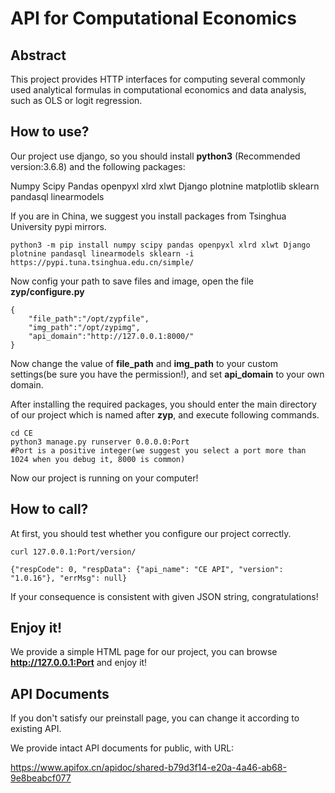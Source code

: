 # API for Computational Economics

## Abstract

This project provides HTTP interfaces for computing several commonly used analytical formulas in computational economics and data analysis, such as OLS or logit regression.

## How to use?
Our project use django, so you should install **python3** (Recommended version:3.6.8) and the following packages:

Numpy Scipy Pandas openpyxl xlrd xlwt Django plotnine matplotlib sklearn pandasql linearmodels

If you are in China, we suggest you install packages from Tsinghua University pypi mirrors.

```
python3 -m pip install numpy scipy pandas openpyxl xlrd xlwt Django plotnine pandasql linearmodels sklearn -i https://pypi.tuna.tsinghua.edu.cn/simple/
```
Now config your path to save files and image, open the file **zyp/configure.py**

```
{
    "file_path":"/opt/zypfile",
    "img_path":"/opt/zypimg",
    "api_domain":"http://127.0.0.1:8000/"
}
```

Now change the value of **file_path** and **img_path** to your custom settings(be sure you have the permission!), and set **api_domain** to your own domain.


After installing the required packages, you should enter the main directory of our project which is named after **zyp**, and execute following commands.
```
cd CE
python3 manage.py runserver 0.0.0.0:Port
#Port is a positive integer(we suggest you select a port more than 1024 when you debug it, 8000 is common)
```
Now our project is running on your computer!

## How to call?
At first, you should test whether you configure our project correctly.
```
curl 127.0.0.1:Port/version/

{"respCode": 0, "respData": {"api_name": "CE API", "version": "1.0.16"}, "errMsg": null}
```
If your consequence is consistent with given JSON string, congratulations!
## Enjoy it!
We provide a simple HTML page for our project, you can browse **http://127.0.0.1:Port** and enjoy it!
## API Documents
If you don't satisfy our preinstall page, you can change it according to existing API.

We provide intact API documents for public, with URL:

https://www.apifox.cn/apidoc/shared-b79d3f14-e20a-4a46-ab68-9e8beabcf077